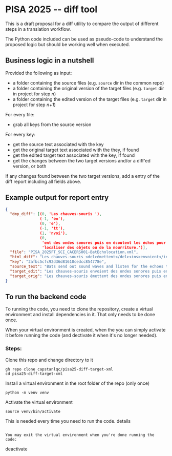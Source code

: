 # PISA 2025 -- diff tool

This is a draft proposal for a diff utility to compare the output of different steps in a translation workflow.

The Python code included can be used as pseudo-code to understand the proposed logic but should be working well when executed.

## Business logic in a nutshell

Provided the following as input: 

- a folder containing the source files (e.g. `source` dir in the common repo)
- a folder containing the original version of the target files (e.g. `target` dir in project for step *n*)
- a folder containing the edited version of the target files (e.g. `target` dir in project for step *n+1*)

For every file: 

- grab all keys from the source version

For every key: 

- get the source text associated with the key
- get the original target text associated with the they, if found
- get the edited target text associated with the key, if found
- get the changes between the two target versions and/or a diff'ed version, or both

If any changes found between the two target versions, add a entry of the diff report including all fields above.

## Example output for report entry

```json
{
  "dmp_diff": [(0, 'Les chauves-souris '),
               (-1, 'ém'),
               (0, 'e'),
               (-1, 'tt'),
               (1, 'nvoi'),
               (0,
                'ent des ondes sonores puis en écoutent les échos pour pouvoir '
                'localiser des objets ou de la nourriture.')],
  "file": "PISA_2025FT_SCI_CACERS001-BatEcholocation.xml",
  "html_diff": "Les chauves-souris <del>émettent</del><ins>envoient</ins> des ondes sonores puis en écoutent les échos pour pouvoir localiser des objets ou de la nourriture.",
  "key": "2afbc5cfc92d36d81610cedcc854778e",
  "source_text": "Bats send out sound waves and listen for the echoes to help them\xa0locate objects and food.",
  "target_edit": "Les chauves-souris envoient des ondes sonores puis en écoutent les échos pour pouvoir localiser des objets ou de la nourriture.",
  "target_orig": "Les chauves-souris émettent des ondes sonores puis en écoutent les échos pour pouvoir localiser des objets ou de la nourriture."
}
```

## To run the backend code

To running the code, you need to clone the repository, create a virtual environment and install dependencies in it. That only needs to be done once. 

When your virtual environment is created, when the you can simply activate it before running the code (and dectivate it when it's no longer needed).

### Steps: 

Clone this repo and change directory to it

```
gh repo clone capstanlqc/pisa25-diff-target-xml
cd pisa25-diff-target-xml
```

Install a virtual environment in the root folder of the repo (only once)

```
python -m venv venv
```

Activate the virtual environment

```
source venv/bin/activate
```

This is needed every time you need to run the code.
details 
```

You may exit the virtual environment when you're done running the code:

```
deactivate
```
